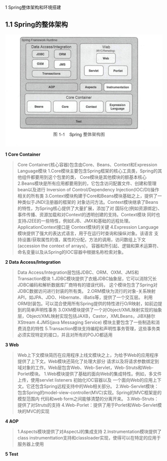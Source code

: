 1 Spring整体架构和环境搭建

## 1.1 Spring的整体架构

![avatar](images/01_spring_module_component.jpg)

**1 Core Container**

> Core Container(核心容器)包含由Core、Beans、Context和Expression Language模块
  1.Core模块主要包含Spring框架的核心工具类，Spring的其他组件都要用到这个包里的类，
  Core模块是其他模块的额基本核心
  2.Beans模块是所有应用都要用到的，它包含访问配置文件、创建和管理bean以及进行
  Inversion of Control/Dependency Injection(IOC/DI)操作相关的所有类
  3.Context模块构建于Core和Beans模块基础之上，提供了一种类似于JNDI注册器的框架的
  对象访问方法。Context模块继承了Beans的特性，为Spring核心提供了大量扩展，添加了对
  国际化(例如资源绑定)、事件传播、资源加载和对Context的透明创建的支持。Context模块
  同时也支持J2EE的一些特性，例如EJB、JMX和基础的远程处理。ApplicationContext接口是
  Context模块的关键
  4.Expression Language模块提供了强大的表达式语言，用于在运行时查询和操纵对象。该语言
  支持设置/获取属性的值，属性的分配，方法的调用，访问数组上下文(accession the context of arrays)，
  容器和所引起、逻辑和算术运算符、命名变量以及从Spring的IOC容器中根据名称检索对象。
  
    
**2 Data Access/Integration**

> Data Access/Integration层包括JDBC、ORM、OXM、JMS和Transaction模块
  1.JDBC模块提供了衣蛾JDBC抽象层，它可以消除冗长JDBC编码和解析数据库厂商特有的错误代码，
  这个模块包含了Spring对JDBC数据访问进行封装的所有类。
  2.ORM模块为流行的对象-关系映射API，如JPA、JDO、Hibernate、iBatis等，提供了一个交互层。
  利用ORM封装包。可以混合使用所有Spring提供的特性进行O/R映射，如前边提到的简单声明性事务
  3.OXM模块提供了一个对Object/XML映射实现的抽象层，Object/XML映射实现包括JAXB，Castor，XMLBeans，JiBX赫尔XStream
  4.JMS(java Messaging Service) 模块主要包含了一些制造和消费消息的特性
  5.Transaction模块支持编程和声明性事务管理，这些事务类必须实现特定的接口，并且对所有的POJO都适用
  
**3 Web**
    
> Web上下文模块简历在应用程序上线文模块之上，为给予Web的应用程序提供了上下文。Web模块还简化了处理大部分
  请求以及将请求参数绑定到域对象的工作。Web层包含Web、Web-Servlet，Web-Struts和Web-Porlet模块。
  1.Web模块提供了基础的面向Web的集成特性。例如，多文件上传，使用servlet listeners 初始化IOC容器以及
  一个面向Web的应用上下文。它还包含Spring远程支持中的Web相关部分。
  2.Web-Servlet模块：包含Spring的model-view-controller(MVC)实现。Spring的MVC框架是的模型范围内
  代码和web form之间能够清楚的分离开来。
  3.Web-Struts：提供了对Struts的支持
  4.Web-Porlet：提供了用于Porlet和Web-Servlet模块的MVC的实现
  
**4 AOP**

> 1.Aspects模块提供了对AspectJ的集成支持
> 2.Instrumentation模块提供了class instrumenttation支持和classloader实现，使得可以在特定的应用于服务器上使用 

**5 Test**  


  
  
  


    







  
